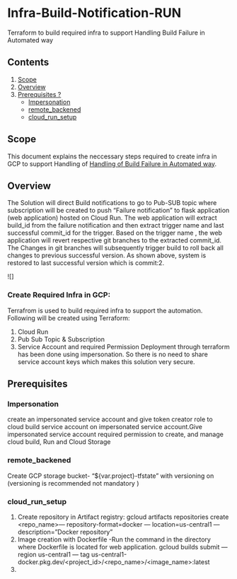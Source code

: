 # Infra-Build-Notification-RUN
Terraform to build required infra to support Handling Build Failure in Automated way
## **Contents**
1. [Scope](#Scope)
2. [Overview](#Overview)
3. [Prerequisites ?](#Prerequisites?)
    * [Impersonation ](#Impersonation)
    * [remote_backened](#remote_backened)
    * [cloud_run_setup](#cloud_run_setup)

## Scope <a name="Scope"></a>
This document explains the neccessary steps required to create infra in GCP to support Handling of [Handling of Build Failure in Automated way](https://github.com/addy3352/HandlingDeploymentFailure_AutomatedWay_GCP_CICD).
## Overview <a name="Overview"></a>
The Solution will direct Build notifications to go to Pub-SUB topic where subscription will be created to push “Failure notification” to flask application (web application) hosted on Cloud Run. The web application will extract build_id from the failure notification and then extract trigger name and last successful commit_id for the trigger. Based on the trigger name , the web application will revert respective git branches to the extracted commit_id. The Changes in git branches will subsequently trigger build to roll back all changes to previous successful version. As shown above, system is restored to last successful version which is commit:2.

![]
### Create Required Infra in GCP:
Terrafrom is used to build required infra to support the automation. Following will be created using Terraform:
1. Cloud Run
2. Pub Sub Topic & Subscription
3. Service Account and required Permission
Deployment through terraform has been done using impersonation. So there is no need to share service account keys which makes this solution very secure.

## Prerequisites <a name="Prerequisites"></a>

### Impersonation <a name="Impersonation"></a>
create an impersonated service account and give token creator role to cloud build service account on impersonated service account.Give impersonated service account required permission to create, and manage cloud build, Run and Cloud Storage

### remote_backened <a name="remote_backened"></a>
Create GCP storage bucket- “${var.project}-tfstate” with versioning on (versioning is recommended not mandatory )

### cloud_run_setup <a name="cloud_run_setup"></a>

1. Create repository in Artifact registry: gcloud artifacts repositories create <repo_name>— repository-format=docker — location=us-central1 — description=”Docker repository”
2. Image creation with Dockerfile -Run the command in the directory where Dockerfile is located for web application.
   gcloud builds submit — region us-central1 — tag us-central1-docker.pkg.dev/<project_id>/<repo_name>/<image_name>:latest
3. 
